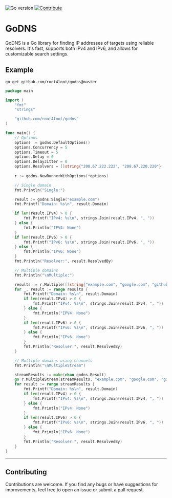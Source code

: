 ![Go version](https://img.shields.io/badge/Go-v1.19-blue.svg) [![Contribute](https://img.shields.io/badge/Contribute-Welcome-green.svg)](CONTRIBUTING.md)

# GoDNS

GoDNS is a Go library for finding IP addresses of targets using reliable resolvers. It's fast, supports both IPv4 and IPv6, and allows for customizable search settings.

## Example
```
go get github.com/root4loot/godns@master
```

```go
package main

import (
	"fmt"
	"strings"

	"github.com/root4loot/godns"
)

func main() {
	// Options
	options := godns.DefaultOptions()
	options.Concurrency = 5
	options.Timeout = 5
	options.Delay = 0
	options.DelayJitter = 0
	options.Resolvers = []string{"208.67.222.222", "208.67.220.220"}
	
	r := godns.NewRunnerWithOptions(*options)

	// Single domain
	fmt.Println("Single:")

	result := godns.Single("example.com")
	fmt.Printf("Domain: %s\n", result.Domain)

	if len(result.IPv4) > 0 {
		fmt.Printf("IPv4: %s\n", strings.Join(result.IPv4, ", "))
	} else {
		fmt.Println("IPV4: None")
	}
	if len(result.IPv6) > 0 {
		fmt.Printf("IPv6: %s\n", strings.Join(result.IPv6, ", "))
	} else {
		fmt.Println("IPv6: None")
	}
	fmt.Println("Resolver:", result.ResolvedBy)

	// Multiple domains
	fmt.Println("\nMultiple:")

	results := r.Multiple([]string{"example.com", "google.com", "github.com"})
	for _, result := range results {
		fmt.Printf("Domain: %s\n", result.Domain)
		if len(result.IPv4) > 0 {
			fmt.Printf("IPv4: %s\n", strings.Join(result.IPv4, ", "))
		} else {
			fmt.Println("IPV4: None")
		}
		if len(result.IPv6) > 0 {
			fmt.Printf("IPv6: %s\n", strings.Join(result.IPv6, ", "))
		} else {
			fmt.Println("IPv6: None")
		}
		fmt.Println("Resolver:", result.ResolvedBy)
	}

	// Multiple domains using channels
	fmt.Println("\nMultipleStream")

	streamResults := make(chan godns.Result)
	go r.MultipleStream(streamResults, "example.com", "google.com", "github.com")
	for result := range streamResults {
		fmt.Printf("Domain: %s\n", result.Domain)
		if len(result.IPv4) > 0 {
			fmt.Printf("IPv4: %s\n", strings.Join(result.IPv4, ", "))
		} else {
			fmt.Println("IPv4: None")
		}
		if len(result.IPv6) > 0 {
			fmt.Printf("IPv6: %s\n", strings.Join(result.IPv6, ", "))
		} else {
			fmt.Println("IPv6: None")
		}
		fmt.Println("Resolver:", result.ResolvedBy)
	}
}
```

---

## Contributing

Contributions are welcome. If you find any bugs or have suggestions for improvements, feel free to open an issue or submit a pull request.
